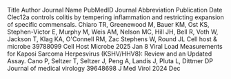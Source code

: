 Title
Author
Journal Name
PubMedID
Journal Abbreviation
Publication Date
Clec12a controls colitis by tempering inflammation and restricting expansion of specific commensals.	Chiaro TR, Greenewood M, Bauer KM, Ost KS, Stephen-Victor E, Murphy M, Weis AM, Nelson MC, Hill JH, Bell R, Voth W, Jackson T, Klag KA, O'Connell RM, Zac Stephens W, Round JL	Cell host & microbe	39788099	Cell Host Microbe	2025 Jan 8
Viral Load Measurements for Kaposi Sarcoma Herpesvirus (KSHV/HHV8): Review and an Updated Assay.	Cano P, Seltzer T, Seltzer J, Peng A, Landis J, Pluta L, Dittmer DP	Journal of medical virology	39648698	J Med Virol	2024 Dec
